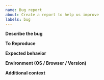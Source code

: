 ```yaml
---
name: Bug report
about: Create a report to help us improve
labels: bug
---
```


**Describe the bug**

**To Reproduce**

**Expected behavior**

**Environment (OS / Browser / Version)**

**Additional context**
